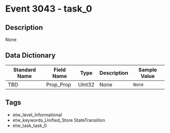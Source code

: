 # Event 3043 - task_0

## Description
None

## Data Dictionary
|Standard Name|Field Name|Type|Description|Sample Value|
|---|---|---|---|---|
|TBD|Prop_Prop|UInt32|None|`None`|

## Tags
* etw_level_Informational
* etw_keywords_Unified_Store StateTransition
* etw_task_task_0